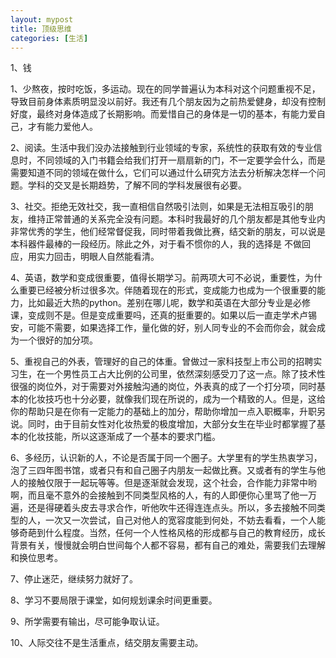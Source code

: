 ```yaml
---
layout: mypost
title: 顶级思维
categories: [生活]
---
```



1、钱

1、少熬夜，按时吃饭，多运动。现在的同学普遍认为本科对这个问题重视不足，导致目前身体素质明显没以前好。我还有几个朋友因为之前热爱健身，却没有控制好度，最终对身体造成了长期影响。而爱惜自己的身体是一切的基本，有能力爱自己，才有能力爱他人。

2、阅读。生活中我们没办法接触到行业领域的专家，系统性的获取有效的专业信息时，不同领域的入门书籍会给我们打开一扇扇新的门，不一定要学会什么，而是需要知道不同的领域在做什么，它们可以通过什么研究方法去分析解决怎样一个问题。学科的交叉是长期趋势，了解不同的学科发展很有必要。

3、社交。拒绝无效社交，我一直相信自然吸引法则，如果是无法相互吸引的朋友，维持正常普通的关系完全没有问题。本科时我最好的几个朋友都是其他专业内非常优秀的学生，他们经常督促我，同时带着我做比赛，结交新的朋友，可以说是本科器件最棒的一段经历。除此之外，对于看不惯你的人，我的选择是 不做回应，用实力回击，明眼人自然能看清。

4、英语，数学和变成很重要，值得长期学习。前两项大可不必说，重要性，为什么重要已经被分析过很多次。伴随着现在的形式，变成能力也成为一个很重要的能力，比如最近大热的python。差别在哪儿呢，数学和英语在大部分专业是必修课，变成则不是。但是变成重要吗，还真的挺重要的。如果以后一直走学术卢锡安，可能不需要，如果选择工作，量化做的好，别人同专业的不会而你会，就会成为一个很好的加分项。

5、重视自己的外表，管理好的自己的体重。曾做过一家科技型上市公司的招聘实习生，在一个男性员工占大比例的公司里，依然深刻感受刀了这一点。除了技术性很强的岗位外，对于需要对外接触沟通的岗位，外表真的成了一个打分项，同时基本的化妆技巧也十分必要，就像我们现在所说的，成为一个精致的人。但是，这给你的帮助只是在你有一定能力的基础上的加分，帮助你增加一点入职概率，升职另说。同时，由于目前女性对化妆热爱的极度增加，大部分女生在毕业时都掌握了基本的化妆技能，所以这逐渐成了一个基本的要求门槛。

6、多经历，认识新的人，不论是否属于同一个圈子。大学里有的学生热衷学习，泡了三四年图书馆，或者只有和自己圈子内朋友一起做比赛。又或者有的学生与他人的接触仅限于一起玩等等。但是逐渐就会发现，这个社会，合作能力非常中哟啊，而且毫不意外的会接触到不同类型风格的人，有的人即便你心里骂了他一万遍，还是得硬着头皮去寻求合作，听他吹牛还得连连点头。所以，多去接触不同类型的人，一次又一次尝试，自己对他人的宽容度能到何处，不妨去看看，一个人能够奇葩到什么程度。当然，任何一个人性格风格的形成都与自己的教育经历，成长背景有关，慢慢就会明白世间每个人都不容易，都有自己的难处，需要我们去理解和换位思考。

7、停止迷茫，继续努力就好了。

8、学习不要局限于课堂，如何规划课余时间更重要。

9、所学需要有输出，尽可能争取认证。

10、人际交往不是生活重点，结交朋友需要主动。